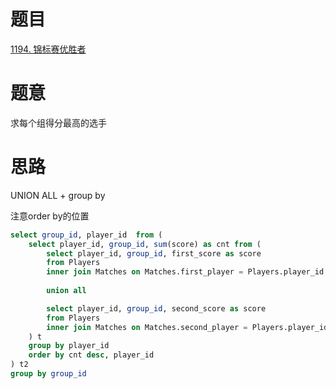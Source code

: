 # 题目
[1194. 锦标赛优胜者](https://leetcode-cn.com/problems/tournament-winners/)

# 题意
求每个组得分最高的选手


# 思路
UNION ALL + group by  

注意order by的位置

```sql
select group_id, player_id  from (
    select player_id, group_id, sum(score) as cnt from (
        select player_id, group_id, first_score as score
        from Players 
        inner join Matches on Matches.first_player = Players.player_id
        
        union all 

        select player_id, group_id, second_score as score  
        from Players 
        inner join Matches on Matches.second_player = Players.player_id
    ) t
    group by player_id
    order by cnt desc, player_id    
) t2
group by group_id 
```